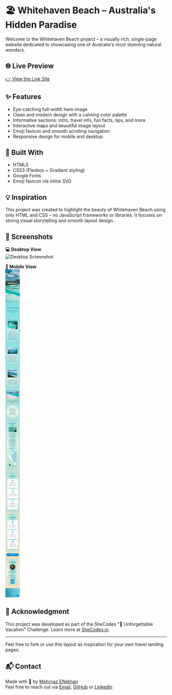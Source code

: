 # 🏖️ Whitehaven Beach – Australia's Hidden Paradise

Welcome to the Whitehaven Beach project – a visually rich, single-page website dedicated to showcasing one of Australia's most stunning natural wonders.

## 🌐 Live Preview

[👉 View the Live Site](https://whitehavenbeach.netlify.app/)

## ✨ Features

- Eye-catching full-width hero image
- Clean and modern design with a calming color palette
- Informative sections: intro, travel info, fun facts, tips, and more
- Interactive maps and beautiful image layout
- Emoji favicon and smooth scrolling navigation
- Responsive design for mobile and desktop

## 🧱 Built With

- HTML5
- CSS3 (Flexbox + Gradient styling)
- Google Fonts
- Emoji favicon via inline SVG

## 💡 Inspiration

This project was created to highlight the beauty of Whitehaven Beach using only HTML and CSS – no JavaScript frameworks or libraries. It focuses on strong visual storytelling and smooth layout design.

## 📸 Screenshots

**💻 Desktop View**  
![Desktop Screenshot](./screenshots/screenshot-desktop.png)

**📱 Mobile View**  
![Mobile Screenshot](./screenshots/screenshot-mobile.png)

## 🤝 Acknowledgment

This project was developed as part of the SheCodes "🌴 Unforgettable Vacation" Challenge.
Learn more at [SheCodes.io](SheCodes.io).

---

Feel free to fork or use this layout as inspiration for your own travel landing pages.

## 📬 Contact

Made with 💙 by [Mehrnaz Eftekhari]()  
Feel free to reach out via [Email](mailto:mehrnaz.eftekhari@outlook.com), [GitHub](https://github.com/mehrnaz98) or [LinkedIn](https://www.linkedin.com/in/mehrnaz-eftekhari-4a401122b?lipi=urn%3Ali%3Apage%3Ad_flagship3_profile_view_base_contact_details%3BQtgY%2Bz1rQGmdprt52Iv1ZQ%3D%3D)
